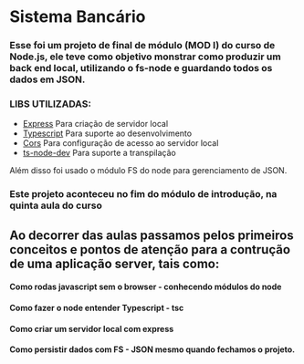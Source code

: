 # Sistema Bancário

### Esse foi um projeto de final de módulo (MOD I) do curso de Node.js, ele teve como objetivo monstrar como produzir um back end local, utilizando o fs-node e guardando todos os dados em JSON.
 ### LIBS UTILIZADAS:
 
 <ul>
 <li><a href="https://expressjs.com/pt-br/">Express</a> Para criação de servidor local</li>
  <li><a href="https://www.typescriptlang.org/pt/">Typescript</a> Para suporte ao desenvolvimento</li>
   <li><a href="https://www.npmjs.com/package/cors">Cors</a> Para configuração de acesso ao  servidor local</li>
    <li><a href="https://www.npmjs.com/package/ts-node-dev">ts-node-dev</a> Para suporte a transpilação</li>     
 </ul>
 
Além disso foi usado o módulo FS do node para gerenciamento de JSON.

### Este projeto aconteceu no fim do módulo de introdução,  na quinta aula do curso
## Ao decorrer das aulas passamos pelos primeiros conceitos e pontos de atenção para a contrução de uma aplicação server, tais como:

#### Como rodas javascript sem o browser - conhecendo módulos do node
#### Como fazer o node entender Typescript - tsc
#### Como criar um servidor local com express
#### Como persistir dados com FS - JSON mesmo quando fechamos o projeto.


